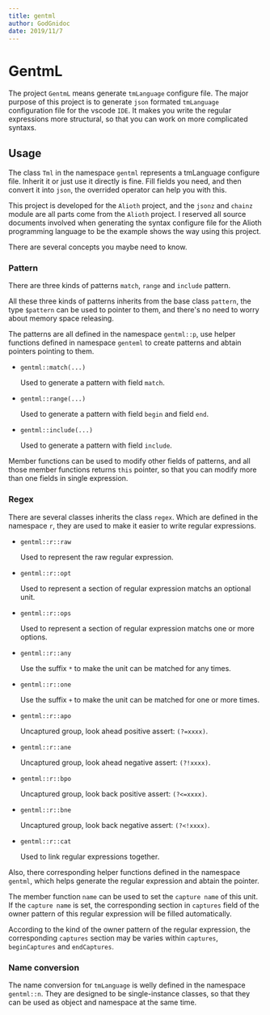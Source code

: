 ```yaml
---
title: gentml
author: GodGnidoc
date: 2019/11/7
---
```


# GentmL

The project `GentmL` means generate `tmLanguage` configure file. The major purpose of this project is to generate `json` formated `tmLanguage` configuration file for the vscode `IDE`. It makes you write the regular expressions more structural, so that you can work on more complicated syntaxs.

## Usage

The class `Tml` in the namespace `gentml` represents a tmLanguage configure file. Inherit it or just use it directly is fine. Fill fields you need, and then convert it into `json`, the overrided operator can help you with this.

This project is developed for the `Alioth` project, and the `jsonz` and `chainz` module are all parts come from the `Alioth` project. I reserved all source documents involved when generating the syntax configure file for the Alioth programming language to be the example shows the way using this project.

There are several concepts you maybe need to know.

### Pattern

There are three kinds of patterns `match`, `range` and `include` pattern.

All these three kinds of patterns inherits from the base class `pattern`, the type `$pattern` can be used to pointer to them, and there's no need to worry about memory space releasing.

The patterns are all defined in the namespace `gentml::p`, use helper functions defined in namespace `genteml` to create patterns and abtain pointers pointing to them.

- `gentml::match(...)`
  
  Used to generate a pattern with field `match`.

- `gentml::range(...)`

  Used to generate a pattern with field `begin` and field `end`.

- `gentml::include(...)`
  
  Used to generate a pattern with field `include`.

Member functions can be used to modify other fields of patterns, and all those member functions returns `this` pointer, so that you can modify more than one fields in single expression.

### Regex

There are several classes inherits the class `regex`. Which are defined in the namespace `r`, they are used to make it easier to write regular expressions.

- `gentml::r::raw`
  
  Used to represent the raw regular expression.
- `gentml::r::opt`
  
  Used to represent a section of regular expression matchs an optional unit.
- `gentml::r::ops`
  
  Used to represent a section of regular expression matchs one or more options.
- `gentml::r::any`
  
  Use the suffix `*` to make the unit can be matched for any times.
- `gentml::r::one`
  
  Use the suffix `+` to make the unit can be matched for one or more times.
- `gentml::r::apo`

  Uncaptured group, look ahead positive assert: `(?=xxxx)`.
- `gentml::r::ane`

  Uncaptured group, look ahead negative assert: `(?!xxxx)`.
- `gentml::r::bpo`

  Uncaptured group, look back positive assert: `(?<=xxxx)`.
- `gentml::r::bne`

  Uncaptured group, look back negative assert: `(?<!xxxx)`.
- `gentml::r::cat`
  
  Used to link regular expressions together.

Also, there corresponding helper functions defined in the namespace `gentml`, which helps generate the regular expression and abtain the pointer.

The member function `name` can be used to set the `capture name` of this unit. If the `capture name` is set, the corresponding section in `captures` field of the owner pattern of this regular expression will be filled automatically.

According to the kind of the owner pattern of the regular expression, the corresponding `captures` section may be varies within `captures`, `beginCaptures` and `endCaptures`.

### Name conversion

The name conversion for `tmLanguage` is welly defined in the namespace `gentml::n`. They are designed to be single-instance classes, so that they can be used as object and namespace at the same time.